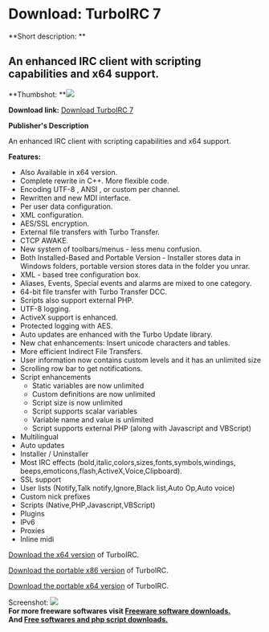 # Download: TurboIRC 7

**Short description: **

## An enhanced IRC client with scripting capabilities and x64 support.

  
**Thumbshot: **![](http://www.freewarefiles.com/screenshot/turboirc_md.jpg)   
  
**Download link:** [Download TurboIRC 7](http://freesoftwares.boysofts.com/TurboIRC_program_38472.html)  
  

**Publisher's Description**  
  

An enhanced IRC client with scripting capabilities and x64 support.

**Features:**

  * Also Available in x64 version. 
  * Complete rewrite in C++. More flexible code. 
  * Encoding UTF-8 , ANSI , or custom per channel. 
  * Rewritten and new MDI interface. 
  * Per user data configuration. 
  * XML configuration. 
  * AES/SSL encryption. 
  * External file transfers with Turbo Transfer. 
  * CTCP AWAKE. 
  * New system of toolbars/menus - less menu confusion. 
  * Both Installed-Based and Portable Version - Installer stores data in Windows folders, portable version stores data in the folder you unrar. 
  * XML - based tree configuration box. 
  * Aliases, Events, Special events and alarms are mixed to one category. 
  * 64-bit file transfer with Turbo Transfer DCC. 
  * Scripts also support external PHP. 
  * UTF-8 logging. 
  * ActiveX support is enhanced. 
  * Protected logging with AES. 
  * Auto updates are enhanced with the Turbo Update library. 
  * New chat enhancements: Insert unicode characters and tables. 
  * More efficient Indirect File Transfers. 
  * User information now contains custom levels and it has an unlimited size 
  * Scrolling row bar to get notifications. 
  * Script enhancements 
    * Static variables are now unlimited 
    * Custom definitions are now unlimited 
    * Script size is now unlimited 
    * Script supports scalar variables 
    * Variable name and value is unlimited 
    * Script supports external PHP (along with Javascript and VBScript) 
  * Multilingual 
  * Auto updates 
  * Installer / Uninstaller 
  * Most IRC effects (bold,italic,colors,sizes,fonts,symbols,windings, beeps,emoticons,flash,ActiveX,Voice,Clipboard). 
  * SSL support 
  * User lists (Notify,Talk notify,Ignore,Black list,Auto Op,Auto voice) 
  * Custom nick prefixes 
  * Scripts (Native,PHP,Javascript,VBScript) 
  * Plugins 
  * IPv6 
  * Proxies 
  * Inline midi 

[Download the x64 version](http://www.turboirc.com/link.php?x=1012) of
TurboIRC.

[Download the portable x86 version](http://www.turboirc.com/link.php?x=1013)
of TurboIRC.

[Download the portable x64 version](http://www.turboirc.com/link.php?x=1014)
of TurboIRC.

  
  
Screenshot: ![](http://www.freewarefiles.com/screenshot/turboirc.jpg)  
**For more freeware softwares visit [Freeware software downloads.](http://freesoftwares.boysofts.com/)**   
**And [Free softwares and php script downloads.](http://www.boysofts.com/)**

